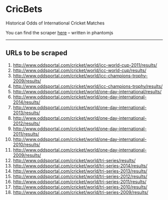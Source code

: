 # CricBets

Historical Odds of International Cricket Matches 

You can find the scraper [here](https://github.com/shauryashahi/CricBets/blob/master/scraper.js) – written in phantomjs

* * *

## URLs to be scraped

1.  http://www.oddsportal.com/cricket/world/icc-world-cup-2011/results/
2.  http://www.oddsportal.com/cricket/world/icc-world-cup/results/
3.  http://www.oddsportal.com/cricket/world/icc-champions-trophy-2009/results/
4.  http://www.oddsportal.com/cricket/world/icc-champions-trophy/results/
5.  http://www.oddsportal.com/cricket/world/one-day-international/results/
6.  http://www.oddsportal.com/cricket/world/one-day-international-2014/results/
7.  http://www.oddsportal.com/cricket/world/one-day-international-2013/results/
8.  http://www.oddsportal.com/cricket/world/one-day-international-2012/results/
9.  http://www.oddsportal.com/cricket/world/one-day-international-2011/results/
10.  http://www.oddsportal.com/cricket/world/one-day-international-2010/results/
11.  http://www.oddsportal.com/cricket/world/one-day-international-2009/results/
12.  http://www.oddsportal.com/cricket/world/tri-series/results/
13.  http://www.oddsportal.com/cricket/world/tri-series-2014/results/
14.  http://www.oddsportal.com/cricket/world/tri-series-2013/results/
15.  http://www.oddsportal.com/cricket/world/tri-series-2012/results/
16.  http://www.oddsportal.com/cricket/world/tri-series-2011/results/
17.  http://www.oddsportal.com/cricket/world/tri-series-2010/results/
18.  http://www.oddsportal.com/cricket/world/tri-series-2009/results/
